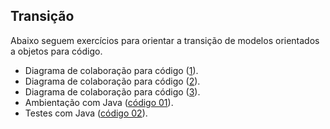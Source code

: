 ## Transição

Abaixo seguem exercícios para orientar a transição de
modelos orientados a objetos para código.

- Diagrama de colaboração para código ([1](colaboracao-01.md)).
- Diagrama de colaboração para código ([2](colaboracao-02.md)).
- Diagrama de colaboração para código ([3](colaboracao-03.md)).
- Ambientação com Java ([código 01](codigo-01.md)).
- Testes com Java ([código 02](codigo-02.md)).
